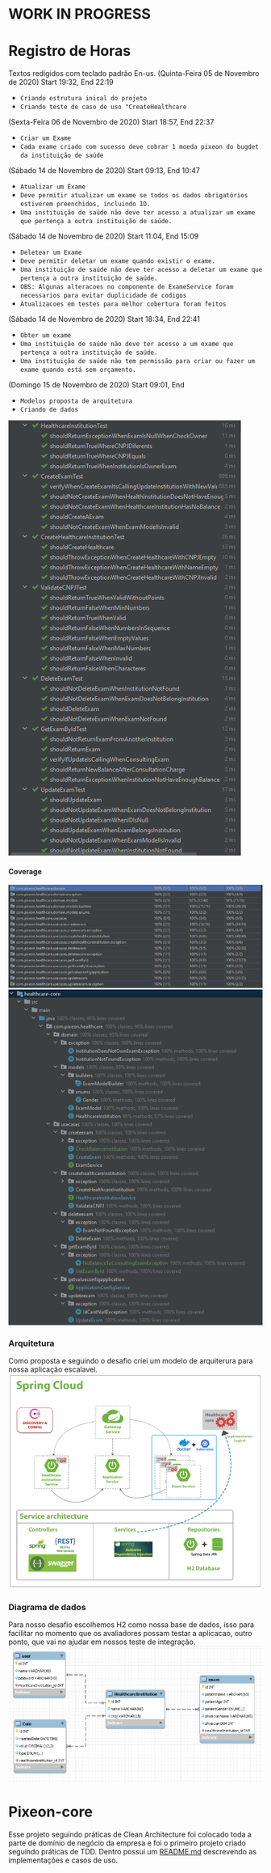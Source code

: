 # WORK IN PROGRESS
# Registro de Horas
Textos redigidos com teclado padrão En-us.
(Quinta-Feira 05 de Novembro de 2020) Start 19:32, End 22:19
 - `Criando estrutura inical do projeto`
 - `Criando teste de caso de uso "CreateHealthcare`
 
 (Sexta-Feira 06 de Novembro de 2020) Start 18:57, End 22:37
  - `Criar um Exame`
  - `Cada exame criado com sucesso deve cobrar 1 moeda pixeon do bugdet da instituição de saúde`
 
 (Sábado 14 de Novembro de 2020) Start 09:13, End 10:47
  - `Atualizar um Exame`
  - `Deve permitir atualizar um exame se todos os dados obrigatórios estiverem preenchidos, incluindo ID.`
  - `Uma instituição de saúde não deve ter acesso a atualizar um exame que pertença a outra instituição de saúde.`
   
 (Sábado 14 de Novembro de 2020) Start 11:04, End 15:09
  - `Deletear um Exame`
  - `Deve permitir deletar um exame quando existir o exame.`
  - `Uma instituição de saúde não deve ter acesso a deletar um exame que pertença a outra instituição de saúde.`
  - `OBS: Algunas alteracoes no componente de ExameService foram necessarios para evitar duplicidade de codigos`
  - `Atualizacoes em testes para melhor cobertura foram feitos` 
     
 (Sábado 14 de Novembro de 2020) Start 18:34, End 22:41
  - `Obter um exame`
  - `Uma instituição de saúde não deve ter acesso a um exame que pertença a outra instituição de saúde.`
  - `Uma instituição de saúde não tem permissão para criar ou fazer um exame quando está sem orçamento.`
  
 (Domingo 15 de Novembro de 2020) Start 09:01, End  
  - `Modelos proposta de arquitetura`
  - `Criando de dados`
  
  ![](resources/coverage-tests.PNG)<br/>
 #### Coverage
  ![](resources/coverage-usecase-createhealthcare.PNG)
  ![](resources/coverage-packages.PNG)
 
 
 ### Arquitetura
 Como proposta e seguindo o desafio criei um modelo de arquiterura para nossa aplicação escalavel.<br/>
 ![](resources/architecture.PNG) 
 
 ### Diagrama de dados
 Para nosso desafio escolhemos H2 como nossa base de dados, isso para facilitar no momento que os avaliadores possam
 testar a aplicacao, outro ponto, que vai no ajudar em nossos teste de integração.<br/>
 ![](resources/diagrama-dados.PNG)
 
# Pixeon-core
Esse projeto seguindo práticas de Clean Architecture foi colocado toda a parte de domínio de negócio da empresa
e foi o primeiro projeto criado seguindo práticas de TDD. Dentro possui um [README.md](/healthcare-core/README.md) descrevendo as implementações
e casos de uso.














